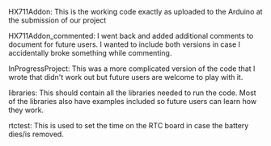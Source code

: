 HX711Addon: This is the working code exactly as uploaded to the Arduino at the submission of our project

HX711Addon_commented: I went back and added additional comments to document for future users. I wanted to include both versions in case I accidentally broke something while commenting.

InProgressProject: This was a more complicated version of the code that I wrote that didn't work out but future users are welcome to play with it.

libraries: This should contain all the libraries needed to run the code. Most of the libraries also have examples included so future users can learn how they work.

rtctest: This is used to set the time on the RTC board in case the battery dies/is removed.